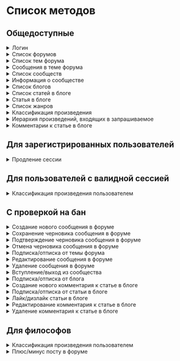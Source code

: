 
# Список методов


## Общедоступные


<details><summary>Логин</summary>
<p>

Создаёт новый аутентификационный токен для пользователя на основе пары логин/пароль


**POST** [/v1/auth/login](../sources/server/internal/endpoints/login.go#L15)

Параметры запроса:


* **login** (form, string) - логин или почта пользователя


* **password** (form, string) - пароль




Схема ответа:

```
{
  userId: uint64        # id пользователя
  token: string         # токен -> X-Session
  refreshToken: string  # токен для продления сессии
}
```
---

</p>
</details>

<details><summary>Список форумов</summary>
<p>



**GET** [/v1/forums](../sources/server/internal/endpoints/show_forums.go#L11)


Схема ответа:

```
{
  forumBlocks: [{               # список блоков форумов
    id: uint64                  # id блока форумов
    title: string               # название
    forums: [{                  # форумы
      id: uint64                # id форума
      title: string             # название
      forumDescription: string  # описание
      moderators: [{            # модераторы
        id: uint64              # id пользователя
        login: string           # логин
        name: string            # имя
        gender: int32           # пол
        avatar: string          # аватар
        class: int32            # класс
        sign: string            # подпись на форуме
      }]
      stats: {                  # статистика
        topicCount: uint64      # количество тем
        messageCount: uint64    # количество сообщений
      }
      lastMessage: {            # последнее сообщение
        id: uint64              # id сообщения
        topic: {                # тема, в которую входит сообщение
          id: uint64            # id темы
          title: string         # название
        }
        user: {                 # автор
          id: uint64            # id пользователя
          login: string         # логин
          name: string          # имя
          gender: int32         # пол
          avatar: string        # аватар
          class: int32          # класс
          sign: string          # подпись на форуме
        }
        text: string            # текст
        date: {                 # дата и время создания
          seconds: int64
          nanos: int32
        }
      }
    }]
  }]
}
```
---

</p>
</details>

<details><summary>Список тем форума</summary>
<p>



**GET** [/v1/forums/{id}](../sources/server/internal/endpoints/show_forum_topics.go#L14)

Параметры запроса:


* **id** (path, uint64) - айди форума


* **page** (query, uint64) - номер страницы (по умолчанию - 1)


* **limit** (query, uint64) - кол-во записей на странице (по умолчанию - 20)




Схема ответа:

```
{
  topics: [{                # список тем
    id: uint64              # id темы
    title: string           # название
    topicType: int32        # тип
    creation: {             # данные о создании
      user: {               # пользователь
        id: uint64          # id пользователя
        login: string       # логин
        name: string        # имя
        gender: int32       # пол
        avatar: string      # аватар
        class: int32        # класс
        sign: string        # подпись на форуме
      }
      date: {               # дата создания
        seconds: int64
        nanos: int32
      }
    }
    isClosed: bool          # тема закрыта?
    isPinned: bool          # тема закреплена?
    stats: {                # статистика
      messageCount: uint64  # количество сообщений
      viewCount: uint64     # количество просмотров
    }
    lastMessage: {          # последнее сообщение
      id: uint64            # id сообщения
      topic: {              # тема, в которую входит сообщение
        id: uint64          # id темы
        title: string       # название
      }
      user: {               # автор
        id: uint64          # id пользователя
        login: string       # логин
        name: string        # имя
        gender: int32       # пол
        avatar: string      # аватар
        class: int32        # класс
        sign: string        # подпись на форуме
      }
      text: string          # текст
      date: {               # дата и время создания
        seconds: int64
        nanos: int32
      }
    }
  }]
  pages: {                  # страницы
    current: uint64         # текущая
    count: uint64           # количество
  }
}
```
---

</p>
</details>

<details><summary>Сообщения в теме форума</summary>
<p>



**GET** [/v1/topics/{id}](../sources/server/internal/endpoints/show_topic_messages.go#L13)

Параметры запроса:


* **id** (path, uint64) - id темы


* **page** (query, uint64) - номер страницы (по умолчанию - 1)


* **limit** (query, uint64) - кол-во записей на странице (по умолчанию - 20)


* **sortAsc** (query, uint8) - порядок выдачи (0 - от новых к старым, 1 - наоборот; по умолчанию - 0)




Схема ответа:

```
{
  topic: {                    # тема
    id: uint64                # id темы
    title: string             # название
    topicType: int32          # тип
    creation: {               # данные о создании
      user: {                 # пользователь
        id: uint64            # id пользователя
        login: string         # логин
        name: string          # имя
        gender: int32         # пол
        avatar: string        # аватар
        class: int32          # класс
        sign: string          # подпись на форуме
      }
      date: {                 # дата создания
        seconds: int64
        nanos: int32
      }
    }
    isClosed: bool            # тема закрыта?
    isPinned: bool            # тема закреплена?
    stats: {                  # статистика
      messageCount: uint64    # количество сообщений
      viewCount: uint64       # количество просмотров
    }
    lastMessage: {            # последнее сообщение
      id: uint64              # id сообщения
      topic: {                # тема, в которую входит сообщение
        id: uint64            # id темы
        title: string         # название
      }
      user: {                 # автор
        id: uint64            # id пользователя
        login: string         # логин
        name: string          # имя
        gender: int32         # пол
        avatar: string        # аватар
        class: int32          # класс
        sign: string          # подпись на форуме
      }
      text: string            # текст
      date: {                 # дата и время создания
        seconds: int64
        nanos: int32
      }
    }
  }
  forum: {                    # форум, в который входит тема
    id: uint64                # id форума
    title: string             # название
    forumDescription: string  # описание
    moderators: [{            # модераторы
      id: uint64              # id пользователя
      login: string           # логин
      name: string            # имя
      gender: int32           # пол
      avatar: string          # аватар
      class: int32            # класс
      sign: string            # подпись на форуме
    }]
    stats: {                  # статистика
      topicCount: uint64      # количество тем
      messageCount: uint64    # количество сообщений
    }
    lastMessage: {            # последнее сообщение
      id: uint64              # id сообщения
      topic: {                # тема, в которую входит сообщение
        id: uint64            # id темы
        title: string         # название
      }
      user: {                 # автор
        id: uint64            # id пользователя
        login: string         # логин
        name: string          # имя
        gender: int32         # пол
        avatar: string        # аватар
        class: int32          # класс
        sign: string          # подпись на форуме
      }
      text: string            # текст
      date: {                 # дата и время создания
        seconds: int64
        nanos: int32
      }
    }
  }
  pinnedMessage: {            # закрепленное сообщение, если есть
    id: uint64                # id сообщения
    creation: {               # данные о создании
      user: {                 # пользователь
        id: uint64            # id пользователя
        login: string         # логин
        name: string          # имя
        gender: int32         # пол
        avatar: string        # аватар
        class: int32          # класс
        sign: string          # подпись на форуме
      }
      date: {                 # дата создания
        seconds: int64
        nanos: int32
      }
    }
    text: string              # текст
    isCensored: bool          # текст изъят модератором?
    stats: {                  # статистика
      rating: int64           # рейтинг
    }
  }
  messages: [{                # сообщения
    id: uint64                # id сообщения
    creation: {               # данные о создании
      user: {                 # пользователь
        id: uint64            # id пользователя
        login: string         # логин
        name: string          # имя
        gender: int32         # пол
        avatar: string        # аватар
        class: int32          # класс
        sign: string          # подпись на форуме
      }
      date: {                 # дата создания
        seconds: int64
        nanos: int32
      }
    }
    text: string              # текст
    isCensored: bool          # текст изъят модератором?
    stats: {                  # статистика
      rating: int64           # рейтинг
    }
  }]
  pages: {                    # страницы
    current: uint64           # текущая
    count: uint64             # количество
  }
}
```
---

</p>
</details>

<details><summary>Список сообществ</summary>
<p>



**GET** [/v1/communities](../sources/server/internal/endpoints/show_communities.go#L11)


Схема ответа:

```
{
  main: [{                        # основные рубрики
    id: uint64                    # id рубрики
    title: string                 # название
    communityDescription: string  # описание
    rules: string                 # правила
    avatar: string                # аватар
    stats: {                      # статистика
      articleCount: uint64        # количество статей
      subscriberCount: uint64     # количество подписчиков
    }
    lastArticle: {                # последняя статья
      id: uint64                  # id статьи
      title: string               # название
      user: {                     # автор
        id: uint64                # id пользователя
        login: string             # логин
        name: string              # имя
        gender: int32             # пол
        avatar: string            # аватар
        class: int32              # класс
        sign: string              # подпись на форуме
      }
      date: {                     # дата создания
        seconds: int64
        nanos: int32
      }
    }
  }]
  additional: [{                  # дополнительные рубрики
    id: uint64                    # id рубрики
    title: string                 # название
    communityDescription: string  # описание
    rules: string                 # правила
    avatar: string                # аватар
    stats: {                      # статистика
      articleCount: uint64        # количество статей
      subscriberCount: uint64     # количество подписчиков
    }
    lastArticle: {                # последняя статья
      id: uint64                  # id статьи
      title: string               # название
      user: {                     # автор
        id: uint64                # id пользователя
        login: string             # логин
        name: string              # имя
        gender: int32             # пол
        avatar: string            # аватар
        class: int32              # класс
        sign: string              # подпись на форуме
      }
      date: {                     # дата создания
        seconds: int64
        nanos: int32
      }
    }
  }]
}
```
---

</p>
</details>

<details><summary>Информация о сообществе</summary>
<p>



**GET** [/v1/communities/{id}](../sources/server/internal/endpoints/show_community.go#L14)

Параметры запроса:


* **id** (path, uint64) - айди сообщества


* **page** (query, uint64) - номер страницы (по умолчанию - 1)


* **limit** (query, uint64) - кол-во записей на странице (по умолчанию - 5)




Схема ответа:

```
{
  community: {                    # рубрика
    id: uint64                    # id рубрики
    title: string                 # название
    communityDescription: string  # описание
    rules: string                 # правила
    avatar: string                # аватар
    stats: {                      # статистика
      articleCount: uint64        # количество статей
      subscriberCount: uint64     # количество подписчиков
    }
    lastArticle: {                # последняя статья
      id: uint64                  # id статьи
      title: string               # название
      user: {                     # автор
        id: uint64                # id пользователя
        login: string             # логин
        name: string              # имя
        gender: int32             # пол
        avatar: string            # аватар
        class: int32              # класс
        sign: string              # подпись на форуме
      }
      date: {                     # дата создания
        seconds: int64
        nanos: int32
      }
    }
  }
  moderators: [{                  # модераторы
    id: uint64                    # id пользователя
    login: string                 # логин
    name: string                  # имя
    gender: int32                 # пол
    avatar: string                # аватар
    class: int32                  # класс
    sign: string                  # подпись на форуме
  }]
  authors: [{                     # авторы
    id: uint64                    # id пользователя
    login: string                 # логин
    name: string                  # имя
    gender: int32                 # пол
    avatar: string                # аватар
    class: int32                  # класс
    sign: string                  # подпись на форуме
  }]
  articles: [{                    # статьи
    id: uint64                    # id статьи
    title: string                 # название
    creation: {                   # данные о создании
      user: {                     # пользователь
        id: uint64                # id пользователя
        login: string             # логин
        name: string              # имя
        gender: int32             # пол
        avatar: string            # аватар
        class: int32              # класс
        sign: string              # подпись на форуме
      }
      date: {                     # дата создания
        seconds: int64
        nanos: int32
      }
    }
    text: string                  # текст
    tags: string                  # теги
    stats: {                      # статистика
      likeCount: uint64           # количество лайков
      viewCount: uint64           # количество просмотров
      commentCount: uint64        # количество комментариев
    }
  }]
  pages: {                        # страницы
    current: uint64               # текущая
    count: uint64                 # количество
  }
}
```
---

</p>
</details>

<details><summary>Список блогов</summary>
<p>



**GET** [/v1/blogs](../sources/server/internal/endpoints/show_blogs.go#L12)

Параметры запроса:


* **page** (query, uint64) - номер страницы (по умолчанию - 1)


* **limit** (query, uint64) - кол-во записей на странице (по умолчанию - 5)


* **sort** (query, string) - сортировать по (кол-ву тем в блоге - article, кол-ву подписчиков - subscriber, дате обновления от новых к старым - update (по умолчанию))




Схема ответа:

```
{
  blogs: [{                    # блоги
    id: uint64                 # id блога
    user: {                    # автор
      id: uint64               # id пользователя
      login: string            # логин
      name: string             # имя
      gender: int32            # пол
      avatar: string           # аватар
      class: int32             # класс
      sign: string             # подпись на форуме
    }
    isClosed: bool             # блог закрыт?
    stats: {                   # статистика
      articleCount: uint64     # количество статей
      subscriberCount: uint64  # количество подписчиков
    }
    lastArticle: {             # последняя статья
      id: uint64               # id статьи
      title: string            # название
      user: {                  # автор
        id: uint64             # id пользователя
        login: string          # логин
        name: string           # имя
        gender: int32          # пол
        avatar: string         # аватар
        class: int32           # класс
        sign: string           # подпись на форуме
      }
      date: {                  # дата создания
        seconds: int64
        nanos: int32
      }
    }
  }]
  pages: {                     # страницы
    current: uint64            # текущая
    count: uint64              # количество
  }
}
```
---

</p>
</details>

<details><summary>Список статей в блоге</summary>
<p>



**GET** [/v1/blogs/{id}](../sources/server/internal/endpoints/show_blog.go#L14)

Параметры запроса:


* **id** (path, uint64) - айди блога


* **page** (query, uint64) - номер страницы (по умолчанию - 1)


* **limit** (query, uint64) - кол-во записей на странице (по умолчанию - 20)




Схема ответа:

```
{
  articles: [{              # статьи
    id: uint64              # id статьи
    title: string           # название
    creation: {             # данные о создании
      user: {               # пользователь
        id: uint64          # id пользователя
        login: string       # логин
        name: string        # имя
        gender: int32       # пол
        avatar: string      # аватар
        class: int32        # класс
        sign: string        # подпись на форуме
      }
      date: {               # дата создания
        seconds: int64
        nanos: int32
      }
    }
    text: string            # текст
    tags: string            # теги
    stats: {                # статистика
      likeCount: uint64     # количество лайков
      viewCount: uint64     # количество просмотров
      commentCount: uint64  # количество комментариев
    }
  }]
  pages: {                  # страницы
    current: uint64         # текущая
    count: uint64           # количество
  }
}
```
---

</p>
</details>

<details><summary>Статья в блоге</summary>
<p>



**GET** [/v1/blog_articles/{id}](../sources/server/internal/endpoints/show_article.go#L13)

Параметры запроса:


* **id** (path, uint64) - айди статьи




Схема ответа:

```
{
  article: {                # статья
    id: uint64              # id статьи
    title: string           # название
    creation: {             # данные о создании
      user: {               # пользователь
        id: uint64          # id пользователя
        login: string       # логин
        name: string        # имя
        gender: int32       # пол
        avatar: string      # аватар
        class: int32        # класс
        sign: string        # подпись на форуме
      }
      date: {               # дата создания
        seconds: int64
        nanos: int32
      }
    }
    text: string            # текст
    tags: string            # теги
    stats: {                # статистика
      likeCount: uint64     # количество лайков
      viewCount: uint64     # количество просмотров
      commentCount: uint64  # количество комментариев
    }
  }
}
```
---

</p>
</details>

<details><summary>Список жанров</summary>
<p>



**GET** [/v1/allgenres](../sources/server/internal/endpoints/show_genres.go#L11)


Схема ответа:

```
{
  groups: [{             # группы жанров
    id: uint64           # id группы жанров
    name: string         # название
    genres: [{           # жанры
      id: uint64         # id жанра
      name: string       # название
      info: string       # информация
      subgenres: [...]   # поджанры
      workCount: uint64  # количество произведений (опционально)
      voteCount: uint64  # количество голосов (опционально)
    }]
  }]
}
```
---

</p>
</details>

<details><summary>Классификация произведения</summary>
<p>



**GET** [/v1/work/{id}/classification](../sources/server/internal/endpoints/get_work_classification.go#L11)

Параметры запроса:


* **id** (path, uint64) - айди произведения




Схема ответа:

```
{
  groups: [{                   # группы жанров
    id: uint64                 # id группы жанров
    name: string               # название
    genres: [{                 # жанры
      id: uint64               # id жанра
      name: string             # название
      info: string             # информация
      subgenres: [...]         # поджанры
      workCount: uint64        # количество произведений (опционально)
      voteCount: uint64        # количество голосов (опционально)
    }]
  }]
  classificationCount: uint64  # сколько раз пользователи классифицировали произведение
}
```
---

</p>
</details>

<details><summary>Иерархия произведений, входящих в запрашиваемое</summary>
<p>



**GET** [/v1/work/{id}/subworks](../sources/server/internal/endpoints/get_work_subworks.go#L11)

Параметры запроса:


* **id** (path, uint64) - айди произведения


* **depth** (query, uint8) - глубина дерева (1 - 5, по умолчанию - 4)




Схема ответа:

```
{
  workId: uint64            # айди произведения, для которого был запрос
  subworks: [{              # произведения, входящие в запрашиваемое
    id: uint64              # идентификатор произведения
    origName: string        # оригинальное название
    rusName: string         # название на русском
    year: uint64            # год публикации
    workType: int32         # тип произведения
    rating: float64         # рейтинг
    marks: uint64           # кол-во оценок
    reviews: uint64         # кол-во отзывов
    plus: bool              # является ли произведение дополнительным
    publishStatus: [int32]  # статус публикации (не закончено, в планах, etc.)
    subworks: [...]         # дочерние произведения
  }]
}
```
---

</p>
</details>

<details><summary>Комментарии к статье в блоге</summary>
<p>



**GET** [/v1/blog_articles/{id}/comments](../sources/server/internal/endpoints/show_blog_article_comments.go#L13)

Параметры запроса:


* **id** (path, uint64) - id статьи


* **after** (query, string) - дата, после которой искать сообщения (в формате RFC3339)


* **count** (query, uint64) - кол-во комментариев верхнего уровня (по умолчанию - 10, [5, 20])


* **sortAsc** (query, uint8) - порядок выдачи (0 - от новых к старым, 1 - наоборот; по умолчанию - 0)




Схема ответа:

```
{
  comments: [{          # список комментариев
    id: uint64          # id сообщения
    creation: {         # данные о создании
      user: {           # пользователь
        id: uint64      # id пользователя
        login: string   # логин
        name: string    # имя
        gender: int32   # пол
        avatar: string  # аватар
        class: int32    # класс
        sign: string    # подпись на форуме
      }
      date: {           # дата создания
        seconds: int64
        nanos: int32
      }
    }
    text: string        # текст сообщения
    isCensored: bool    # текст изъят модератором?
    answers: [...]      # ответы на комментарий
  }]
  totalCount: uint64    # общее ко-во комментариев у поста
}
```
---

</p>
</details>


## Для зарегистрированных пользователей


<details><summary>Продление сессии</summary>
<p>

Продлевает сессию с помощью рефреш-токена


**POST** [/v1/auth/refresh](../sources/server/internal/endpoints/refresh_auth.go#L17)

Параметры запроса:


* **refresh_token** (form, string) - рефреш-токен, выданный при логине или предыдущем продлении сессии




Схема ответа:

```
{
  userId: uint64        # id пользователя
  token: string         # токен -> X-Session
  refreshToken: string  # токен для продления сессии
}
```
---

</p>
</details>


## Для пользователей с валидной сессией


<details><summary>Классификация произведения пользователем</summary>
<p>



**GET** [/v1/work/{id}/userclassification](../sources/server/internal/endpoints/get_user_work_genres.go#L11)

Параметры запроса:


* **id** (path, uint64) - айди произведения




Схема ответа:

```
{
  groups: [{             # группы жанров
    id: uint64           # id группы жанров
    name: string         # название
    genres: [{           # жанры
      id: uint64         # id жанра
      name: string       # название
      info: string       # информация
      subgenres: [...]   # поджанры
      workCount: uint64  # количество произведений (опционально)
      voteCount: uint64  # количество голосов (опционально)
    }]
  }]
}
```
---

</p>
</details>


## С проверкой на бан


<details><summary>Создание нового сообщения в форуме</summary>
<p>



**POST** [/v1/topics/{id}/message](../sources/server/internal/endpoints/add_forum_message.go#L14)

Параметры запроса:


* **id** (path, uint64) - id темы


* **message** (form, string) - текст сообщения




Схема ответа:

```
{}
```
---

</p>
</details>

<details><summary>Сохранение черновика сообщения в форуме</summary>
<p>



**PUT** [/v1/topics/{id}/message_draft](../sources/server/internal/endpoints/save_forum_message_draft.go#L13)

Параметры запроса:


* **id** (path, uint64) - id темы


* **message** (form, string) - текст сообщения




Схема ответа:

```
{}
```
---

</p>
</details>

<details><summary>Подтверждение черновика сообщения в форуме</summary>
<p>



**POST** [/v1/topics/{id}/message_draft](../sources/server/internal/endpoints/confirm_forum_message_draft.go#L14)

Параметры запроса:


* **id** (path, uint64) - id темы




Схема ответа:

```
{}
```
---

</p>
</details>

<details><summary>Отмена черновика сообщения в форуме</summary>
<p>



**DELETE** [/v1/topics/{id}/message_draft](../sources/server/internal/endpoints/cancel_forum_message_draft.go#L12)

Параметры запроса:


* **id** (path, uint64) - id темы




Схема ответа:

```
{}
```
---

</p>
</details>

<details><summary>Подписка/отписка от темы форума</summary>
<p>



**PUT** [/v1/topics/{id}/subscription](../sources/server/internal/endpoints/toggle_forum_topic_subscription.go#L12)

Параметры запроса:


* **id** (path, uint64) - айди темы


* **subscribe** (form, bool) - подписаться - true, отписаться - false




Схема ответа:

```
{}
```
---

</p>
</details>

<details><summary>Редактирование сообщения в форуме</summary>
<p>



**PUT** [/v1/forum_messages/{id}](../sources/server/internal/endpoints/edit_forum_message.go#L14)

Параметры запроса:


* **id** (path, uint64) - id сообщения


* **message** (form, string) - новый текст сообщения




Схема ответа:

```
{}
```
---

</p>
</details>

<details><summary>Удаление сообщения в форуме</summary>
<p>



**DELETE** [/v1/forum_messages/{id}](../sources/server/internal/endpoints/delete_forum_message.go#L12)

Параметры запроса:


* **id** (path, uint64) - id сообщения




Схема ответа:

```
{}
```
---

</p>
</details>

<details><summary>Вступление/выход из сообщества</summary>
<p>



**PUT** [/v1/communities/{id}/subscription](../sources/server/internal/endpoints/toggle_community_subscription.go#L12)

Параметры запроса:


* **id** (path, uint64) - айди сообщества


* **subscribe** (form, bool) - подписаться - true, отписаться - false




Схема ответа:

```
{}
```
---

</p>
</details>

<details><summary>Подписка/отписка от блога</summary>
<p>



**PUT** [/v1/blogs/{id}/subscription](../sources/server/internal/endpoints/toogle_blog_subscription.go#L12)

Параметры запроса:


* **id** (path, uint64) - айди блога


* **subscribe** (form, bool) - подписаться - true, отписаться - false




Схема ответа:

```
{}
```
---

</p>
</details>

<details><summary>Создание нового комментария к статье в блоге</summary>
<p>



**POST** [/v1/blog_articles/{id}/comment](../sources/server/internal/endpoints/add_blog_article_comment.go#L12)

Параметры запроса:


* **id** (path, uint64) - айди статьи


* **comment** (form, string) - текст комментария (непустой)


* **parent_comment_id** (form, uint64) - id родительского комментария (0, если комментарий 1-го уровня вложенности)




Схема ответа:

```
{}
```
---

</p>
</details>

<details><summary>Подписка/отписка от статьи в блоге</summary>
<p>



**PUT** [/v1/blog_articles/{id}/subscription](../sources/server/internal/endpoints/toogle_article_subscription.go#L12)

Параметры запроса:


* **id** (path, uint64) - айди статьи


* **subscribe** (form, bool) - подписаться - true, отписаться - false




Схема ответа:

```
{}
```
---

</p>
</details>

<details><summary>Лайк/дизлайк статьи в блоге</summary>
<p>



**PUT** [/v1/blog_articles/{id}/like](../sources/server/internal/endpoints/toggle_article_like.go#L11)

Параметры запроса:


* **id** (path, uint64) - айди статьи


* **like** (form, bool) - лайк - true, dislike - false




Схема ответа:

```
{
  likeCount: uint64  # количество лайков
}
```
---

</p>
</details>

<details><summary>Редактирование комментария к статье в блоге</summary>
<p>



**PUT** [/v1/blog_article_comments/{id}](../sources/server/internal/endpoints/edit_blog_article_comment.go#L12)

Параметры запроса:


* **id** (path, uint64) - id комментария


* **comment** (form, string) - текст комментария (непустой)




Схема ответа:

```
{}
```
---

</p>
</details>

<details><summary>Удаление комментария к статье в блоге</summary>
<p>



**DELETE** [/v1/blog_article_comments/{id}](../sources/server/internal/endpoints/delete_blog_article_comment.go#L12)

Параметры запроса:


* **id** (path, uint64) - id комментария




Схема ответа:

```
{}
```
---

</p>
</details>


## Для философов


<details><summary>Классификация произведения пользователем</summary>
<p>



**PUT** [/v1/work/{id}/userclassification](../sources/server/internal/endpoints/set_work_genres.go#L14)

Параметры запроса:


* **id** (path, uint64) - айди произведения


* **genres** (form, string) - айди жанров, разделённые запятыми




Схема ответа:

```
{}
```
---

</p>
</details>

<details><summary>Плюс/минус посту в форуме</summary>
<p>



**PUT** [/v1/forum_messages/{id}/voting](../sources/server/internal/endpoints/toggle_forum_message_voting.go#L12)

Параметры запроса:


* **id** (path, uint64) - id сообщения


* **vote** (form, string) - плюс посту - plus, минус посту - minus, удалить голос - none (для модераторов)




Схема ответа:

```
{}
```
---

</p>
</details>


